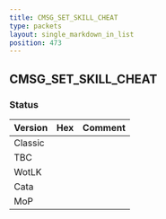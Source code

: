 ```yaml
---
title: CMSG_SET_SKILL_CHEAT
type: packets
layout: single_markdown_in_list
position: 473
---
```


## CMSG_SET_SKILL_CHEAT

### Status

Version | Hex | Comment
---------- | ---------- | ---------- 
Classic |  |  
TBC |  |  
WotLK |  |  
Cata |  |  
MoP |  |  